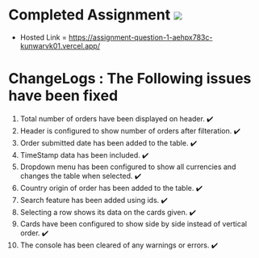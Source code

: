 # Completed Assignment <img src="https://drive.google.com/file/d/1ihz0pFdnnJlyAiNAaRGijjocaAo0WjhI/view">

- Hosted Link = https://assignment-question-1-aehpx783c-kunwarvk01.vercel.app/

# ChangeLogs : The Following issues have been fixed

1.  Total number of orders have been displayed on header. ✔️
2.  Header is configured to show number of orders after filteration. ✔️
3.  Order submitted date has been added to the table. ✔️
4.  TimeStamp data has been included. ✔️
5.  Dropdown menu has been configured to show all currencies and changes the table when selected. ✔️
6.  Country origin of order has been added to the table. ✔️
7.  Search feature has been added using ids. ✔️
8.  Selecting a row shows its data on the cards given. ✔️
9.  Cards have been configured to show side by side instead of vertical order. ✔️
10. The console has been cleared of any warnings or errors. ✔️
